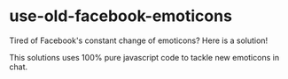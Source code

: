 # use-old-facebook-emoticons
Tired of Facebook's constant change of emoticons? Here is a solution!

This solutions uses 100% pure javascript code to tackle new emoticons in chat.
